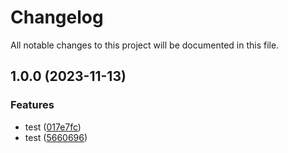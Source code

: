 # Changelog

All notable changes to this project will be documented in this file.

## 1.0.0 (2023-11-13)


### Features

* test ([017e7fc](https://github.com/jinugasachio/sementic-release-sample/commit/017e7fc72717b48e470b548167f6dce9f2e31b2e))
* test ([5660696](https://github.com/jinugasachio/sementic-release-sample/commit/56606968af4366b1f37cc0da083cac3ee84ab902))
